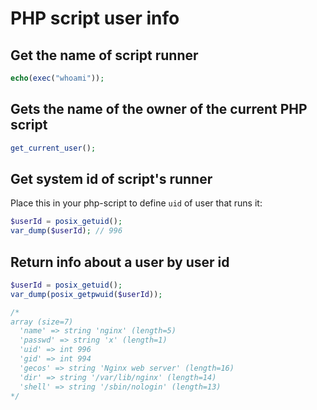 # PHP script user info

## Get the name of script runner

```php
echo(exec("whoami"));
```

## Gets the name of the owner of the current PHP script

```php
get_current_user();
```

## Get system id of script's runner

Place this in your php-script to define `uid` of user that runs it:

```php
$userId = posix_getuid();
var_dump($userId); // 996
```

## Return info about a user by user id

```php
$userId = posix_getuid();
var_dump(posix_getpwuid($userId));

/*
array (size=7)
  'name' => string 'nginx' (length=5)
  'passwd' => string 'x' (length=1)
  'uid' => int 996
  'gid' => int 994
  'gecos' => string 'Nginx web server' (length=16)
  'dir' => string '/var/lib/nginx' (length=14)
  'shell' => string '/sbin/nologin' (length=13)
*/
```
